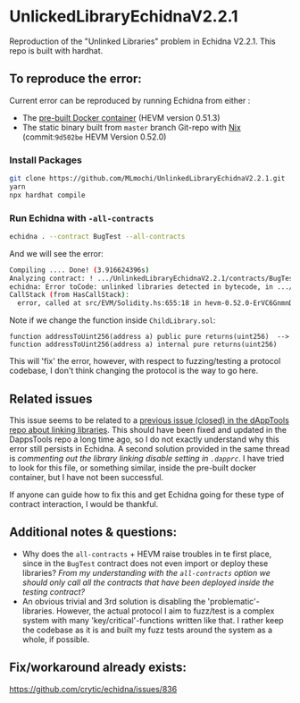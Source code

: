 # UnlickedLibraryEchidnaV2.2.1

Reproduction of the "Unlinked Libraries" problem in Echidna V2.2.1.
This repo is built with hardhat.

## To reproduce the error:

Current error can be reproduced by running Echidna from either :

- The [pre-built Docker container](https://github.com/crytic/building-secure-contracts/blob/master/program-analysis/echidna/introduction/installation.md) (HEVM version 0.51.3)
- The static binary built from `master` branch Git-repo with [Nix](https://github.com/crytic/echidna#building-using-nix-works-natively-on-apple-m1-systems) (commit:`9d502be` HEVM Version 0.52.0)

### Install Packages

```bash
git clone https://github.com/MLmochi/UnlinkedLibraryEchidnaV2.2.1.git
yarn
npx hardhat compile
```

### Run Echidna with `-all-contracts`

```bash
echidna . --contract BugTest --all-contracts
```

And we will see the error:

```bash
Compiling .... Done! (3.916624396s)
Analyzing contract: ! .../UnlinkedLibraryEchidnaV2.2.1/contracts/BugTest.sol:BugTest
echidna: Error toCode: unlinked libraries detected in bytecode, in .../UnlinkedLibraryEchidnaV2.2.1/contracts/lib_test/ParentLibrary.sol:ParentLibrary
CallStack (from HasCallStack):
  error, called at src/EVM/Solidity.hs:655:18 in hevm-0.52.0-ErVC6GnmnDjLE72MJ8q1kA:EVM.Solidity
```

Note if we change the function inside `ChildLibrary.sol`:

```
function addressToUint256(address a) public pure returns(uint256)  --> function addressToUint256(address a) internal pure returns(uint256)
```

This will 'fix' the error, however, with respect to fuzzing/testing a protocol codebase, I don't think changing the protocol is the way to go here.

## Related issues

This issue seems to be related to a [previous issue (closed) in the dAppTools repo about linking libraries](https://github.com/dapphub/dapptools/issues/802). This should have been fixed and updated in the DappsTools repo a long time ago, so I do not exactly understand why this error still persists in Echidna. A second solution provided in the same thread is _commenting out the library linking disable setting in `.dapprc`_. I have tried to look for this file, or something similar, inside the pre-built docker container, but I have not been successful.

If anyone can guide how to fix this and get Echidna going for these type of contract interaction, I would be thankful.

## Additional notes & questions:

- Why does the `all-contracts` + HEVM raise troubles in te first place, since in the `BugTest` contract does not even import or deploy these libraries? _From my understanding with the `all-contracts` option we should only call all the contracts that have been deployed inside the testing contract?_
- An obvious trivial and 3rd solution is disabling the 'problematic'-libraries. However, the actual protocol I aim to fuzz/test is a complex system with many 'key/critical'-functions written like that. I rather keep the codebase as it is and built my fuzz tests around the system as a whole, if possible.

## Fix/workaround already exists:

https://github.com/crytic/echidna/issues/836
